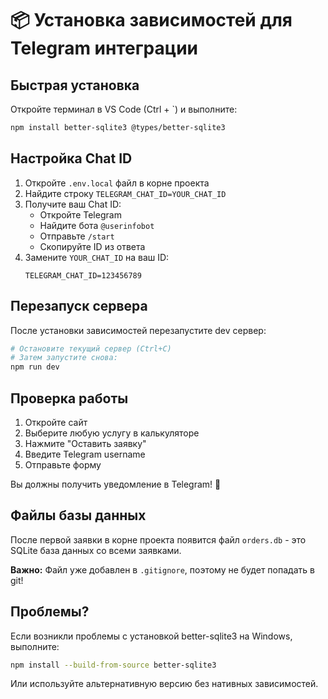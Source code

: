 # 📦 Установка зависимостей для Telegram интеграции

## Быстрая установка

Откройте терминал в VS Code (Ctrl + `) и выполните:

```bash
npm install better-sqlite3 @types/better-sqlite3
```

## Настройка Chat ID

1. Откройте `.env.local` файл в корне проекта
2. Найдите строку `TELEGRAM_CHAT_ID=YOUR_CHAT_ID`
3. Получите ваш Chat ID:
   - Откройте Telegram
   - Найдите бота `@userinfobot`
   - Отправьте `/start`
   - Скопируйте ID из ответа
4. Замените `YOUR_CHAT_ID` на ваш ID:
   ```
   TELEGRAM_CHAT_ID=123456789
   ```

## Перезапуск сервера

После установки зависимостей перезапустите dev сервер:

```bash
# Остановите текущий сервер (Ctrl+C)
# Затем запустите снова:
npm run dev
```

## Проверка работы

1. Откройте сайт
2. Выберите любую услугу в калькуляторе
3. Нажмите "Оставить заявку"
4. Введите Telegram username
5. Отправьте форму

Вы должны получить уведомление в Telegram! 🎉

## Файлы базы данных

После первой заявки в корне проекта появится файл `orders.db` - это SQLite база данных со всеми заявками.

**Важно:** Файл уже добавлен в `.gitignore`, поэтому не будет попадать в git!

## Проблемы?

Если возникли проблемы с установкой better-sqlite3 на Windows, выполните:

```bash
npm install --build-from-source better-sqlite3
```

Или используйте альтернативную версию без нативных зависимостей.
